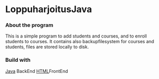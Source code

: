 # LoppuharjoitusJava

### About the program

This is a simple program to add students and courses, and to enroll students to courses. 
It contains also backupfilesystem for courses and students, files are stored locally to disk.

### Build with
[Java](https://dev.java/) BackEnd
[HTML](https://devdocs.io/html/)FrontEnd


